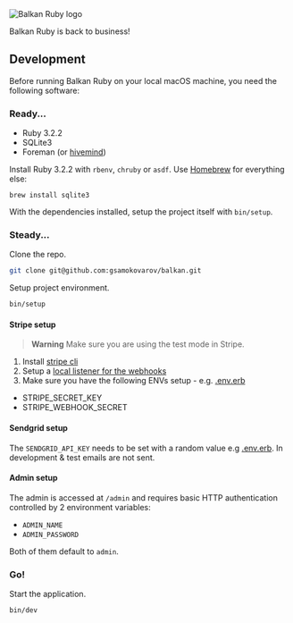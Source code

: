 <img alt="Balkan Ruby logo" src="https://2018.balkanruby.com/static/assets/balkanruby-logo.svg">

Balkan Ruby is back to business!

## Development

Before running Balkan Ruby on your local macOS machine, you need the following software:

### Ready...

- Ruby 3.2.2
- SQLite3
- Foreman (or [hivemind](https://github.com/DarthSim/hivemind))

Install Ruby 3.2.2 with `rbenv`, `chruby` or `asdf`. Use [Homebrew](https://brew.sh) for everything else:

```
brew install sqlite3
```

With the dependencies installed, setup the project itself with `bin/setup`.

### Steady...

Clone the repo.

```sh
git clone git@github.com:gsamokovarov/balkan.git
```

Setup project environment.

```sh
bin/setup
```

#### Stripe setup

> **Warning**
> Make sure you are using the test mode in Stripe.

1. Install [stripe cli](https://stripe.com/docs/stripe-cli)
2. Setup a [local listener for the webhooks](https://stripe.com/docs/development/dashboard/local-listener)
3. Make sure you have the following ENVs setup - e.g. [.env.erb](./.env.erb)

- STRIPE_SECRET_KEY
- STRIPE_WEBHOOK_SECRET

#### Sendgrid setup

The `SENDGRID_API_KEY` needs to be set with a random value e.g [.env.erb](./.env.erb).
In development & test emails are not sent.

#### Admin setup

The admin is accessed at `/admin` and requires basic HTTP authentication
controlled by 2 environment variables:

- `ADMIN_NAME`
- `ADMIN_PASSWORD`

Both of them default to `admin`.

### Go!

Start the application.

```sh
bin/dev
```
